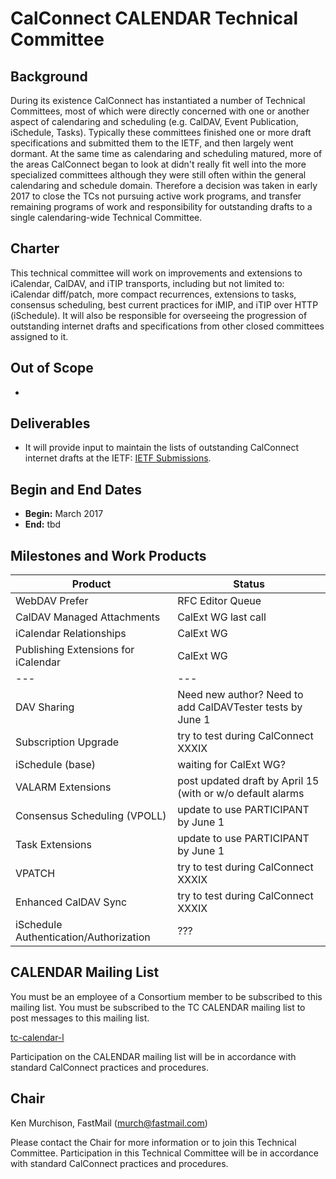 # CalConnect CALENDAR Technical Committee

## Background

During its existence CalConnect has instantiated a number of Technical Committees, most of which were directly concerned with one or another aspect of calendaring and scheduling (e.g. CalDAV, Event Publication, iSchedule, Tasks).  Typically these committees finished one or more draft specifications and submitted them to the IETF, and then largely went dormant.  At the same time as calendaring and scheduling matured, more of the areas CalConnect began to look at didn't really fit well into the more specialized committees although they were still often within the general calendaring and schedule domain.  Therefore a decision was taken in early 2017 to close the TCs not pursuing active work programs, and transfer remaining programs of work and responsibility for outstanding drafts to a single calendaring-wide Technical Committee. 

## Charter

This technical committee will work on improvements and extensions to iCalendar, CalDAV, and iTIP transports, including but not limited to: iCalendar diff/patch, more compact recurrences, extensions to tasks, consensus scheduling, best current practices for iMIP, and iTIP over HTTP (iSchedule). It will also be responsible for overseeing the progression of outstanding internet drafts and specifications from other closed committees assigned to it.

## Out of Scope 

-
 
## Deliverables

- It will provide input to maintain the lists of outstanding CalConnect internet drafts at the IETF:  [IETF Submissions](https://www.calconnect.org/resources/ietf-submissions).

## Begin and End Dates

* **Begin:** March 2017
* **End:** tbd

## Milestones and Work Products

| Product | Status |
| --- | --- |
| WebDAV Prefer |RFC Editor Queue |
| CalDAV Managed Attachments | CalExt WG last call |
| iCalendar Relationships | CalExt WG |
| Publishing Extensions for iCalendar | CalExt WG |
| --- | --- |
| DAV Sharing | Need new author?  Need to add CalDAVTester tests by June 1 |
| Subscription Upgrade | try to test during CalConnect XXXIX |
| iSchedule (base) | waiting for CalExt WG? |
| VALARM Extensions | post updated draft by April 15 (with or w/o default alarms |
| Consensus Scheduling (VPOLL) | update to use PARTICIPANT by June 1 |
| Task Extensions | update to use PARTICIPANT by June 1 |
| VPATCH | try to test during CalConnect XXXIX |
| Enhanced CalDAV Sync | try to test during CalConnect XXXIX |
| iSchedule Authentication/Authorization | ??? |

## CALENDAR Mailing List

You must be an employee of a Consortium member to be subscribed to this mailing list.
You must be subscribed to the TC CALENDAR mailing list to post messages to this mailing list.

[tc-calendar-l](mailto:tc-calendar-l@lists.calconnect.org)

Participation on the CALENDAR mailing list will be in accordance with standard CalConnect practices and procedures.

## Chair 

Ken Murchison, FastMail ([murch@fastmail.com](murch@fastmail.com))

Please contact the Chair for more information or to join this Technical Committee. Participation in this Technical Committee will be in accordance with standard CalConnect practices and procedures.